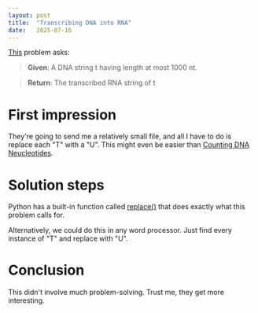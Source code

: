 ```yaml
---
layout: post
title:  "Transcribing DNA into RNA"
date:   2025-07-16
---
```

[This](https://rosalind.info/problems/rna/) problem asks:
> **Given**: A DNA string t having length at most 1000 nt.

> **Return**: The transcribed RNA string of t

# First impression
They're going to send me a relatively small file, and all I have to do is replace each "T" with a "U".
This might even be easier than [Counting DNA Neucleotides](https://www.robertbryan.net/2025/07/15/counting-DNA-neucleotides.html).

# Solution steps
Python has a built-in function called [replace()](https://www.w3schools.com/python/ref_string_replace.asp) that does exactly what this problem calls for.

Alternatively, we could do this in any word processor. Just find every instance of "T" and replace with "U".
# Conclusion
This didn't involve much problem-solving. Trust me, they get more interesting.